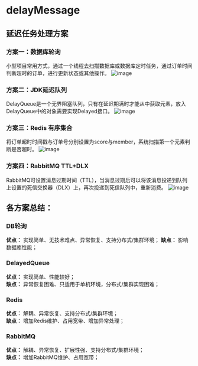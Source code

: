 # delayMessage
## 延迟任务处理方案

### 方案一：数据库轮询
小型项目常用方式，通过一个线程去扫描数据库或数据库定时任务，通过订单时间判断超时的订单，进行更新状态或其他操作。
 ![image](https://github.com/smallFive55/delayMessage/raw/master/pic/task-db.png)
 
### 方案二：JDK延迟队列
DelayQueue是一个无界阻塞队列，只有在延迟期满时才能从中获取元素，放入DelayQueue中的对象需要实现Delayed接口。
 ![image](https://github.com/smallFive55/delayMessage/raw/master/pic/delayQueue.png)
 
### 方案三：Redis 有序集合
将订单超时时间戳与订单号分别设置为score与member，系统扫描第一个元素判断是否超时。
 ![image](https://github.com/smallFive55/delayMessage/raw/master/pic/redis.png)
 
### 方案四：RabbitMQ TTL+DLX
RabbitMQ可设置消息过期时间（TTL），当消息过期后可以将该消息投递到队列上设置的死信交换器（DLX）上，再次投递到死信队列中，重新消费。
 ![image](https://github.com/smallFive55/delayMessage/raw/master/pic/rabbitMQ.png)
 
## 各方案总结：
### DB轮询
**优点：**
实现简单、无技术难点、异常恢复、支持分布式/集群环境；
**缺点：**
影响数据库性能；

### DelayedQueue
**优点：**
实现简单、性能较好；  
**缺点：**
异常恢复困难、只适用于单机环境，分布式/集群实现困难；

### Redis
**优点：**
解耦、异常恢复、支持分布式/集群环境；  
**缺点：**
增加Redis维护、占用宽带、增加异常处理；

### RabbitMQ
**优点：**
解耦、异常恢复、扩展性强、支持分布式/集群环境；  
**缺点：**
增加RabbitMQ维护、占用宽带；
